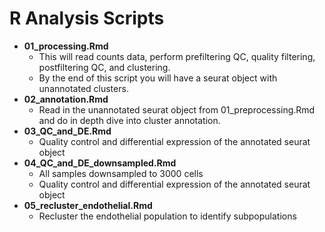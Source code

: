 # R Analysis Scripts
- **01_processing.Rmd**
  - This will read counts data, perform prefiltering QC, quality filtering, postfiltering QC, and clustering. 
  - By the end of this script you will have a seurat object with unannotated clusters.
- **02_annotation.Rmd**
  - Read in the unannotated seurat object from 01_preprocessing.Rmd and do in depth dive into cluster annotation.
- **03_QC_and_DE.Rmd**
  - Quality control and differential expression of the annotated seurat object
- **04_QC_and_DE_downsampled.Rmd**
  - All samples downsampled to 3000 cells
  - Quality control and differential expression of the annotated seurat object
- **05_recluster_endothelial.Rmd**
  - Recluster the endothelial population to identify subpopulations
